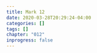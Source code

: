 ```yaml
---
title: Mark 12
date: 2020-03-28T20:29:24-04:00
categories: []
tags: []
chapter: "012"
inprogress: false
---
```


